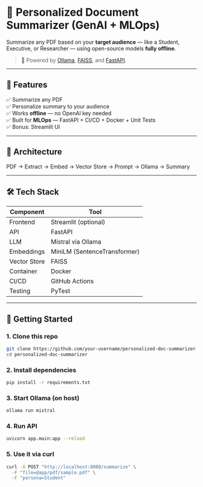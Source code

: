 # 📄 Personalized Document Summarizer (GenAI + MLOps)

Summarize any PDF based on your **target audience** — like a Student, Executive, or Researcher — using open-source models **fully offline**.

> 🧠 Powered by [Ollama](https://ollama.com), [FAISS](https://github.com/facebookresearch/faiss), and [FastAPI](https://fastapi.tiangolo.com/).

---

## 🚀 Features

✅ Summarize any PDF  
✅ Personalize summary to your audience  
✅ Works **offline** — no OpenAI key needed  
✅ Built for **MLOps** — FastAPI + CI/CD + Docker + Unit Tests  
✅ Bonus: Streamlit UI  

---

## 🧱 Architecture

PDF → Extract → Embed → Vector Store → Prompt → Ollama → Summary


---

## 🛠️ Tech Stack

| Component     | Tool                    |
|---------------|--------------------------|
| Frontend      | Streamlit (optional)     |
| API           | FastAPI                  |
| LLM           | Mistral via Ollama       |
| Embeddings    | MiniLM (SentenceTransformer) |
| Vector Store  | FAISS                    |
| Container     | Docker                   |
| CI/CD         | GitHub Actions           |
| Testing       | PyTest                   |

---

## 🚀 Getting Started

### 1. Clone this repo

```bash
git clone https://github.com/your-username/personalized-doc-summarizer.git
cd personalized-doc-summarizer
```

### 2. Install dependencies

```bash
pip install -r requirements.txt
```

### 3. Start Ollama (on host)

```bash
ollama run mistral
```

### 4. Run API

```bash
uvicorn app.main:app --reload
```

### 5. Use it via curl

```bash
curl -X POST "http://localhost:8000/summarize" \
  -F "file=@app/pdf/sample.pdf" \
  -F "persona=Student"
```
